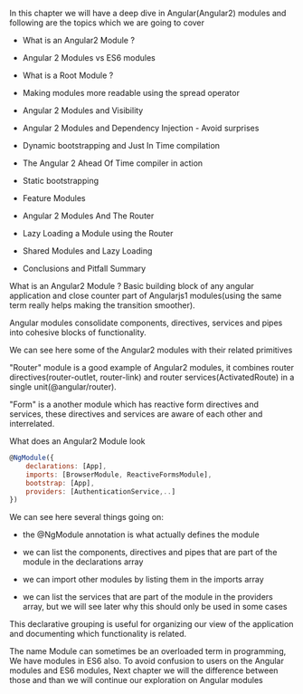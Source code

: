 In this chapter we will have a deep dive in Angular(Angular2) modules and following are the topics which we are going to cover

* What is an Angular2 Module ?

* Angular 2 Modules vs ES6 modules

* What is a Root Module ?

* Making modules more readable using the spread operator

* Angular 2 Modules and Visibility

* Angular 2 Modules and Dependency Injection - Avoid surprises

* Dynamic bootstrapping and Just In Time compilation

* The Angular 2 Ahead Of Time compiler in action

* Static bootstrapping

* Feature Modules

* Angular 2 Modules And The Router

* Lazy Loading a Module using the Router

* Shared Modules and Lazy Loading

* Conclusions and Pitfall Summary

What is an Angular2 Module ?
Basic building block of any angular application and close counter part of Angularjs1 modules(using the same term really helps making the transition smoother).

Angular modules consolidate components, directives, services and pipes into cohesive blocks of functionality.

We can see here some of the Angular2 modules with their related primitives

"Router" module is a good example of Angular2 modules, it combines router directives(router-outlet, router-link) and router services(ActivatedRoute) in a single unit(@angular/router).

"Form" is a another module which has reactive form directives and services, these directives and services are aware of each other and interrelated.


What does an Angular2 Module look

```js
@NgModule({
    declarations: [App],
    imports: [BrowserModule, ReactiveFormsModule],
    bootstrap: [App],
    providers: [AuthenticationService,..]
})
```
We can see here several things going on:

* the @NgModule annotation is what actually defines the module

* we can list the components, directives and pipes that are part of the module in the declarations array

* we can import other modules by listing them in the imports array

* we can list the services that are part of the module in the providers array, but we will see later why this should only be used in some cases

This declarative grouping is useful for organizing our view of the application and documenting which functionality is related.

The name Module can sometimes be an overloaded term in programming, We have modules in ES6 also. To avoid confusion to users on the Angular modules and ES6 modules, Next chapter we will the difference between those and than we will continue our exploration on Angular modules
